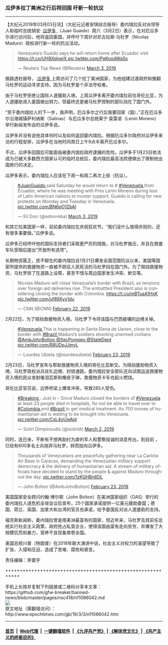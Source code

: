 ### 瓜伊多拉丁美洲之行后将回国 吁新一轮抗议
------------------------

<p>
 【大纪元2019年03月03日讯】（大纪元记者安琪综合报导）委内瑞拉反对派领导人和临时总统胡安·
 <a href="http://www.epochtimes.com/gb/tag/%E7%93%9C%E4%BC%8A%E5%A4%9A.html">
  瓜伊多
 </a>
 （Juan Guaido）周六（3月2日）表示，在对厄瓜多尔进行访问后，他将返回委国，并呼吁下周针对尼古拉斯·马杜罗（Nicolas Maduro）政权进行新一轮的抗议活动。
</p>
<p>
</p>
<blockquote class="twitter-tweet" data-lang="en">
 <p dir="ltr" lang="en">
  Venezuela’s Guaido says he will return home after Ecuador visit
  <a href="https://t.co/UH8XqlvejX">
   https://t.co/UH8XqlvejX
  </a>
  <a href="https://t.co/PeKoodWaSs">
   pic.twitter.com/PeKoodWaSs
  </a>
 </p>
 <p>
  — Reuters Top News (@Reuters)
  <a href="https://twitter.com/Reuters/status/1102019664450854914?ref_src=twsrc%5Etfw">
   March 3, 2019
  </a>
 </p>
</blockquote>
<p>
 <p>
  据路透社报导，
  <a href="http://www.epochtimes.com/gb/tag/%E7%93%9C%E4%BC%8A%E5%A4%9A.html">
   瓜伊多
  </a>
  上周访问了几个拉丁美洲国家，为他组建过渡政府和推翻马杜罗的运动寻求支持，因为马杜罗是个非法夺权者。
 </p>
 <p>
  由于马杜罗拒绝让国际人道援助入境，上周瓜伊多离开委内瑞拉前往哥伦比亚，为人道援助进入委国做出努力，但最终还是被马杜罗控制的部队挡在了国门外。
 </p>
 <p>
  “至于委内瑞拉人的下一步，我声明，厄瓜多尔之行后我要回家（国），”正在厄瓜多尔沿海城镇萨利纳斯（Salinas）与厄瓜多尔总统莱宁·莫雷诺（Lenin Moreno）举行新闻发布会的瓜伊多说。
 </p>
 <p>
  瓜伊多并没有说他具体何时以及如何返回委内瑞拉。根据厄瓜多尔政府对瓜伊多来访的行程安排，瓜伊多在当地时间周日上午9点半离开厄瓜多尔。
 </p>
 <p>
  不过，瓜伊多回国后可能面临被委内瑞拉政府逮捕的危险。瓜伊多于1月23日依法成为已被大多数西方国家认可的临时总统后，委内瑞拉最高法院便做出了限制他出国旅行的决定。
 </p>
 <p>
  瓜伊多表示，委内瑞拉人应该在下周一和周二再次上街（抗议）。
 </p>
</p>
<p>
</p>
<blockquote class="twitter-tweet" data-lang="en">
 <p dir="ltr" lang="en">
  <a href="https://twitter.com/hashtag/JuanGuaido?src=hash&amp;ref_src=twsrc%5Etfw">
   #JuanGuaido
  </a>
  said Saturday he would return to #
  <a href="https://twitter.com/hashtag/Venezuela?src=hash&amp;ref_src=twsrc%5Etfw">
   #Venezuela
  </a>
  from Ecuador, where he was meeting with Pres Lenin Moreno during tour of Latin American nations to muster support. Guaido is calling for new protests on Monday and Tuesday in Venezuela.
  <a href="https://t.co/BN6pO1ZbAI">
   pic.twitter.com/BN6pO1ZbAI
  </a>
 </p>
 <p>
  — Eli Dror (@edrormba)
  <a href="https://twitter.com/edrormba/status/1102016611345723392?ref_src=twsrc%5Etfw">
   March 3, 2019
  </a>
 </p>
</blockquote>
<p>
 <p>
  和其它拉美国家一样，目前委内瑞拉在庆祝狂欢节。“我们没什么值得庆祝的，还有很多事要做。”瓜伊多说。
 </p>
 <p>
  瓜伊多已经呼吁他的国际支持者们采取更严厉的措施，对马杜罗施压，并且在救援车队受阻后提出“开放所有选项”。
 </p>
 <p>
  长期物资匮乏，民不聊生的委内瑞拉自1月21日爆发全国范围抗议以来，美国等国家所提供的救援物资一直被不顾忌人民死活的马杜罗挡在国门外。为了阻挡救援物资，马杜罗除了在道路上设障，甚至不惜与周边国家发生冲突、断交等。
 </p>
</p>
<p>
</p>
<blockquote class="twitter-tweet" data-lang="en">
 <p dir="ltr" lang="en">
  Nicolas Maduro will close Venezuela’s border with Brazil, as tensions over foreign aid deliveries rise. The embattled President also is considering closing the border with Colombia.
  <a href="https://t.co/mBTuaA1HxK">
   https://t.co/mBTuaA1HxK
  </a>
  <a href="https://t.co/uf89Xvx1du">
   pic.twitter.com/uf89Xvx1du
  </a>
 </p>
 <p>
  — CNN (@CNN)
  <a href="https://twitter.com/CNN/status/1098767352043327488?ref_src=twsrc%5Etfw">
   February 22, 2019
  </a>
 </p>
</blockquote>
<p>
 <p>
  2月22日，为了阻挡救援物资入境，马杜罗下令将该国与巴西接壤的边境关掉。
 </p>
</p>
<p>
</p>
<blockquote class="twitter-tweet" data-lang="en">
 <p dir="ltr" lang="en">
  <a href="https://twitter.com/hashtag/Venezuela?src=hash&amp;ref_src=twsrc%5Etfw">
   #Venezuela
  </a>
  This is happening in Santa Elena de Uarien, close to the border with
  <a href="https://twitter.com/hashtag/Brazil?src=hash&amp;ref_src=twsrc%5Etfw">
   #Brazil
  </a>
  Maduro’s soldiers shooting unarmed civilians
  <a href="https://twitter.com/AmbJohnBolton?ref_src=twsrc%5Etfw">
   @AmbJohnBolton
  </a>
  <a href="https://twitter.com/SecPompeo?ref_src=twsrc%5Etfw">
   @SecPompeo
  </a>
  <a href="https://twitter.com/StateDept?ref_src=twsrc%5Etfw">
   @StateDept
  </a>
  <a href="https://t.co/R8UDpJJmvL">
   pic.twitter.com/R8UDpJJmvL
  </a>
 </p>
 <p>
  — Lourdes Ubieta (@lourdesubieta)
  <a href="https://twitter.com/lourdesubieta/status/1099419659718352896?ref_src=twsrc%5Etfw">
   February 23, 2019
  </a>
 </p>
</blockquote>
<p>
 <p>
  2月23日，马杜罗宣布与帮助救援物资入境的哥伦比亚断交。为阻挡援助物资入境，马杜罗政权派兵驻扎边境、封锁通路，委内瑞拉安全部队还向试图运送救援物资入境的民众发射催泪瓦斯和橡皮子弹，救援物资卡车也起火燃烧。
 </p>
 <p>
  哥伦比亚官员说，边界桥梁上爆发冲突，导致285人受伤。
 </p>
</p>
<p>
</p>
<blockquote class="twitter-tweet" data-lang="en">
 <p dir="ltr" lang="en">
  <a href="https://twitter.com/hashtag/Breaking?src=hash&amp;ref_src=twsrc%5Etfw">
   #Breaking
  </a>
  : Just in – Since Maduro closed the borders of
  <a href="https://twitter.com/hashtag/Venezuela?src=hash&amp;ref_src=twsrc%5Etfw">
   #Venezuela
  </a>
  at least 23 people died in hospitals, for not be able to travel over to
  <a href="https://twitter.com/hashtag/Colombia?src=hash&amp;ref_src=twsrc%5Etfw">
   #Colombia
  </a>
  and
  <a href="https://twitter.com/hashtag/Brazil?src=hash&amp;ref_src=twsrc%5Etfw">
   #Brazil
  </a>
  to get medical treatment. As 700 tonnes of humanitarian aid is waiting to be brought into Venezuela.
  <a href="https://t.co/CxL4oUwAid">
   pic.twitter.com/CxL4oUwAid
  </a>
 </p>
 <p>
  — Sotiri Dimpinoudis (@sotiridi)
  <a href="https://twitter.com/sotiridi/status/1101898437769994240?ref_src=twsrc%5Etfw">
   March 2, 2019
  </a>
 </p>
</blockquote>
<p>
 <p>
  同时，连日来，不断有不想再助纣为虐的军人和警察投诚的消息传出，到目前 ，已经有600多名士兵抛弃马杜罗，转而投向瓜伊多。
 </p>
</p>
<p>
</p>
<blockquote class="twitter-tweet" data-lang="en">
 <p dir="ltr" lang="en">
  Thousands of Venezuelans are peacefully gathering near La Carlota Air Base in Caracas, demanding the Venezuelan military support democracy &amp; the delivery of humanitarian aid. A stream of military officials have decided to stand by the people &amp; against Maduro throughout the day.
  <a href="https://t.co/1zKQHBn6DL">
   pic.twitter.com/1zKQHBn6DL
  </a>
 </p>
 <p>
  — John Bolton (@AmbJohnBolton)
  <a href="https://twitter.com/AmbJohnBolton/status/1099390238215032832?ref_src=twsrc%5Etfw">
   February 23, 2019
  </a>
 </p>
</blockquote>
<p>
 <p>
  美国国家安全顾问约翰·博尔顿（John Bolton）在美洲国家组织（OAS）举行的委内瑞拉人道危机全球会议后宣布，25个国家承诺提供一亿美元援助委国；德国、荷兰、英国、加拿大和台湾的官员也承诺，给予委国反对派人道援助的支持。
 </p>
 <p>
  福克斯新闻称，委内瑞拉曾是南美洲最富有的国家，但近年来，马杜罗及其前任总统实行社会主义政策，政府抢占私营企业，使得该国由富有走向贫穷，并爆发了大规模饥荒和暴力，营养不良现象席卷全国。
 </p>
 <p>
  美国总统川普（特朗普）在2018年联大演讲中说，社会主义对权力的渴望导致了扩张、入侵和压迫，造成了苦难、腐败和衰变。
 </p>
 <p>
  责任编辑：李寰宇
 </p>
</p>
+++++++++++++++++++++++++++++++++++++++++++++++++++++++++++<br/><br/>
手机上长按并复制下列链接或二维码分享本文章：<br/>
https://github.com/gfw-breaker/banned-news/blob/master/pages/nsc418/n11086042.md <br/>
<a href='https://github.com/gfw-breaker/banned-news/blob/master/pages/nsc418/n11086042.md'><img src='https://github.com/gfw-breaker/banned-news/blob/master/pages/nsc418/n11086042.md.png'/></a> <br/>
原文地址（需翻墙访问）：http://www.epochtimes.com/gb/19/3/3/n11086042.htm


------------------------
#### [首页](https://github.com/gfw-breaker/banned-news/blob/master/README.md) &nbsp;|&nbsp; [Web代理](https://github.com/labour-camp/helloworld) &nbsp;|&nbsp; [一键翻墙软件](https://github.com/gfw-breaker/nogfw/blob/master/README.md) &nbsp;| [《九评共产党》](https://github.com/gfw-breaker/9ping.md/blob/master/README.md#九评之一评共产党是什么) | [《解体党文化》](https://github.com/gfw-breaker/jtdwh.md/blob/master/README.md) | [《共产主义的终极目的》](https://github.com/gfw-breaker/gczydzjmd.md/blob/master/README.md)

